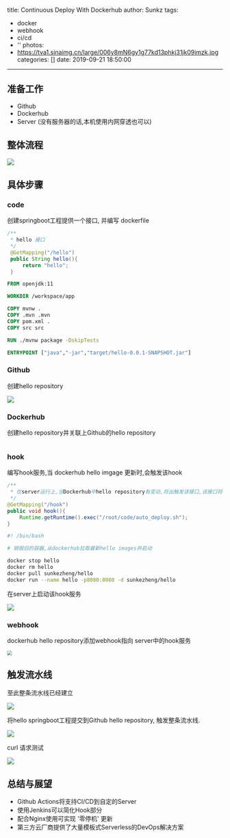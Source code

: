 title: Continuous Deploy With Dockerhub
author: Sunkz
tags:
  - docker
  - webhook
  - ci/cd
  - ''
photos:
  - https://tva1.sinaimg.cn/large/006y8mN6gy1g77kd13phkj31jk09imzk.jpg
categories: []
date: 2019-09-21 18:50:00
---
## 准备工作

- Github
- Dockerhub
- Server (没有服务器的话,本机使用内网穿透也可以)

## 整体流程

![](https://tva1.sinaimg.cn/large/006y8mN6gy1g77kd13phkj31jk09imzk.jpg)

## 具体步骤 

### code

创建springboot工程提供一个接口, 并编写 dockerfile

```java
/**
 * hello 接口
 */
 @GetMapping("/hello")
 public String hello(){
     return "hello";
 }
```

```dockerfile
FROM openjdk:11

WORKDIR /workspace/app

COPY mvnw .
COPY .mvn .mvn
COPY pom.xml .
COPY src src

RUN ./mvnw package -DskipTests

ENTRYPOINT ["java","-jar","target/hello-0.0.1-SNAPSHOT.jar"]
```

### Github

创建hello repository

![](https://tva1.sinaimg.cn/large/006y8mN6gy1g77g4or0skj311w05saap.jpg)

### Dockerhub

创建hello repository并关联上Github的hello repository

<img src="https://tva1.sinaimg.cn/large/006y8mN6gy1g77g0bc9e7j31dk0u00vq.jpg" alt="" style="zoom:50%;" />

### hook

编写hook服务,当 dockerhub hello imgage 更新时,会触发该hook

```java
/**
 * 在server运行上,当Dockerhub中hello repository有变动,将出触发该接口,该接口将会执行auto_deploy脚本
 */
@GetMapping("/hook")
public void hook(){
    Runtime.getRuntime().exec("/root/code/auto_deploy.sh");
}
```

```sh
#! /bin/bash

# 销毁旧的容器,从dockerhub拉取最新hello images并启动

docker stop hello
docker rm hello
docker pull sunkezheng/hello
docker run --name hello -p8080:8080 -d sunkezheng/hello
```

在server上启动该hook服务

![](https://tva1.sinaimg.cn/large/006y8mN6gy1g77gm722goj317s02o0us.jpg)

### webhook

dockerhub hello repository添加webhook指向 server中的hook服务

<img src="https://tva1.sinaimg.cn/large/006y8mN6gy1g77gqaej82j319e0ms41h.jpg" style="zoom:67%;" />

## 触发流水线

至此整条流水线已经建立

![](https://tva1.sinaimg.cn/large/006y8mN6gy1g77gt03ryqj31j60bimz2.jpg)

将hello springboot工程提交到Github hello repository, 触发整条流水线.

![](https://tva1.sinaimg.cn/large/006y8mN6gy1g77h4x3ebnj31mu0i6gos.jpg)

curl 请求测试

![](https://tva1.sinaimg.cn/large/006y8mN6gy1g77hikuiufj31e403ut9m.jpg)

## 总结与展望

- Github Actions将支持CI/CD到自定的Server
- 使用Jenkins可以简化Hook部分
- 配合Nginx使用可实现 '零停机' 更新
- 第三方云厂商提供了大量模板式Serverless的DevOps解决方案
